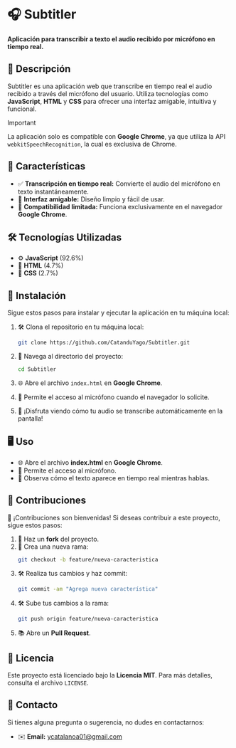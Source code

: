 # 🎧 Subtitler 

**Aplicación para transcribir a texto el audio recibido por micrófono en tiempo real.**

## 📝 Descripción

Subtitler es una aplicación web que transcribe en tiempo real el audio recibido a través del micrófono del usuario. Utiliza tecnologías como **JavaScript**, **HTML** y **CSS** para ofrecer una interfaz amigable, intuitiva y funcional. 

> [!IMPORTANT]
> La aplicación solo es compatible con **Google Chrome**, ya que utiliza la API `webkitSpeechRecognition`, la cual es exclusiva de Chrome.

## 🚀 Características

- ✅ **Transcripción en tiempo real:** Convierte el audio del micrófono en texto instantáneamente.
- 🎨 **Interfaz amigable:** Diseño limpio y fácil de usar.
- 🔧 **Compatibilidad limitada:** Funciona exclusivamente en el navegador **Google Chrome**.

## 🛠️ Tecnologías Utilizadas

- ⚙️ **JavaScript** (92.6%)
- 📄 **HTML** (4.7%)
- 🎨 **CSS** (2.7%)

## 💾 Instalación

Sigue estos pasos para instalar y ejecutar la aplicación en tu máquina local:

1. 🛠️ Clona el repositorio en tu máquina local:
   ```bash
   git clone https://github.com/CatanduYago/Subtitler.git
   ```

2. 📂 Navega al directorio del proyecto:
   ```bash
   cd Subtitler
   ```

3. 🌐 Abre el archivo `index.html` en **Google Chrome**.

4. 🎤 Permite el acceso al micrófono cuando el navegador lo solicite.

5. 🎉 ¡Disfruta viendo cómo tu audio se transcribe automáticamente en la pantalla!

## 🖥️ Uso

- 🌐 Abre el archivo **index.html** en **Google Chrome**.
- 🎤 Permite el acceso al micrófono.
- 👀 Observa cómo el texto aparece en tiempo real mientras hablas.

## 🤝 Contribuciones

🌟 ¡Contribuciones son bienvenidas! Si deseas contribuir a este proyecto, sigue estos pasos:

1. 🔄 Haz un **fork** del proyecto.
2. 🌱 Crea una nueva rama:
   ```bash
   git checkout -b feature/nueva-caracteristica
   ```
3. 🛠️ Realiza tus cambios y haz commit:
   ```bash
   git commit -am "Agrega nueva característica"
   ```
4. 🛠️ Sube tus cambios a la rama:
   ```bash
   git push origin feature/nueva-caracteristica
   ```
5. 📚 Abre un **Pull Request**.

## 📜 Licencia

Este proyecto está licenciado bajo la **Licencia MIT**. Para más detalles, consulta el archivo `LICENSE`.

## 📧 Contacto

Si tienes alguna pregunta o sugerencia, no dudes en contactarnos:

- ✉️ **Email:** [ycatalanoa01@gmail.com](mailto:ycatalanoa01@gmail.com)

